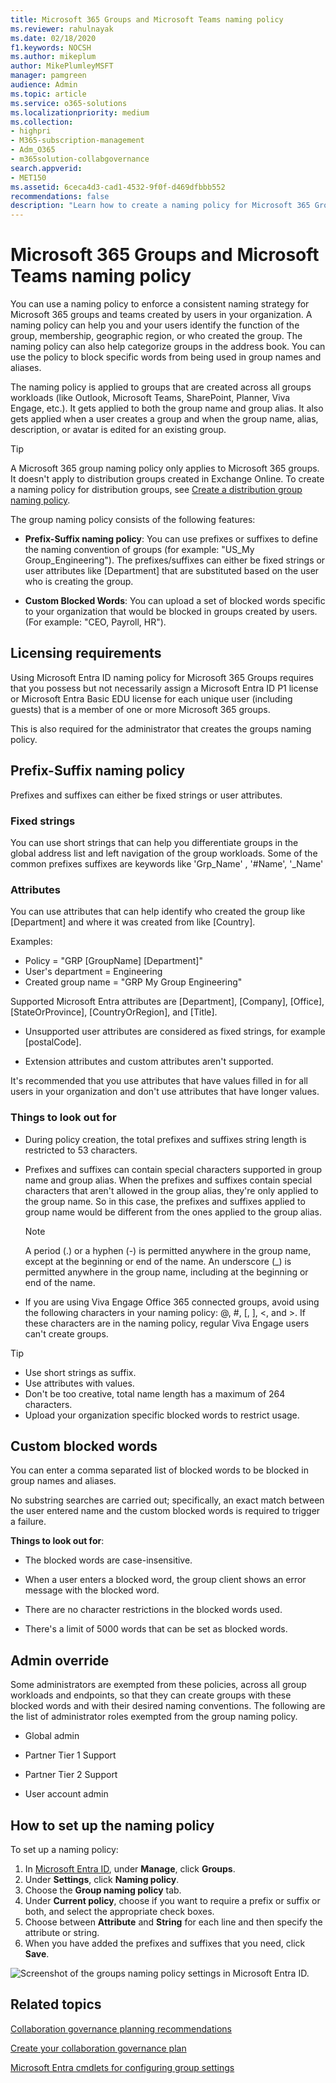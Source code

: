```yaml
---
title: Microsoft 365 Groups and Microsoft Teams naming policy
ms.reviewer: rahulnayak
ms.date: 02/18/2020
f1.keywords: NOCSH
ms.author: mikeplum
author: MikePlumleyMSFT
manager: pamgreen
audience: Admin
ms.topic: article
ms.service: o365-solutions
ms.localizationpriority: medium
ms.collection:
- highpri
- M365-subscription-management
- Adm_O365
- m365solution-collabgovernance
search.appverid:
- MET150
ms.assetid: 6ceca4d3-cad1-4532-9f0f-d469dfbbb552
recommendations: false
description: "Learn how to create a naming policy for Microsoft 365 Groups and Microsoft Teams."
---
```


# Microsoft 365 Groups and Microsoft Teams naming policy

You can use a naming policy to enforce a consistent naming strategy for Microsoft 365 groups  and teams created by users in your organization. A naming policy can help you and your users identify the function of the group, membership, geographic region, or who created the group. The naming policy can also help categorize groups in the address book. You can use the policy to block specific words from being used in group names and aliases.

The naming policy is applied to groups that are created across all groups workloads (like Outlook, Microsoft Teams, SharePoint, Planner, Viva Engage, etc.). It gets applied to both the group name and group alias. It also gets applied when a user creates a group and when the group name, alias, description, or avatar is edited for an existing group.

> [!TIP]
> A Microsoft 365 group naming policy only applies to Microsoft 365 groups. It doesn't apply to distribution groups created in Exchange Online. To create a naming policy for distribution groups, see [Create a distribution group naming policy](/exchange/recipients-in-exchange-online/manage-distribution-groups/create-group-naming-policy).

The group naming policy consists of the following features:

- **Prefix-Suffix naming policy**: You can use prefixes or suffixes to define the naming convention of groups (for example: "US\_My Group\_Engineering"). The prefixes/suffixes can either be fixed strings or user attributes like [Department] that are substituted based on the user who is creating the group.

- **Custom Blocked Words**: You can upload a set of blocked words specific to your organization that would be blocked in groups created by users. (For example: "CEO, Payroll, HR").

## Licensing requirements

Using Microsoft Entra ID naming policy for Microsoft 365 Groups requires that you possess but not necessarily assign a Microsoft Entra ID P1 license or Microsoft Entra Basic EDU license for each unique user (including guests) that is a member of one or more Microsoft 365 groups.

This is also required for the administrator that creates the groups naming policy.

## Prefix-Suffix naming policy

Prefixes and suffixes can either be fixed strings or user attributes.

### Fixed strings

You can use short strings that can help you differentiate groups in the global address list and left navigation of the group workloads. Some of the common prefixes suffixes are keywords like 'Grp\_Name' , '\#Name', '\_Name'

### Attributes

You can use attributes that can help identify who created the group like [Department] and where it was created from like [Country].

Examples:

- Policy = "GRP [GroupName] [Department]"
- User's department = Engineering
- Created group name = "GRP My Group Engineering"

Supported Microsoft Entra attributes are [Department], [Company], [Office], [StateOrProvince], [CountryOrRegion], and [Title].

- Unsupported user attributes are considered as fixed strings, for example [postalCode].

- Extension attributes and custom attributes aren't supported.

It's recommended that you use attributes that have values filled in for all users in your organization and don't use attributes that have longer values.

### Things to look out for

- During policy creation, the total prefixes and suffixes string length is restricted to 53 characters.

- Prefixes and suffixes can contain special characters supported in group name and group alias. When the prefixes and suffixes contain special characters that aren't allowed in the group alias, they're only applied to the group name. So in this case, the prefixes and suffixes applied to group name would be different from the ones applied to the group alias.

  > [!NOTE]
  > A period (.) or a hyphen (-) is permitted anywhere in the group name, except at the beginning or end of the name. An underscore (_) is permitted anywhere in the group name, including at the beginning or end of the name.

- If you are using Viva Engage Office 365 connected groups, avoid using the following characters in your naming policy: @, \#, \[, \], \<, and \>. If these characters are in the naming policy, regular Viva Engage users can't create groups.

> [!Tip]
> - Use short strings as suffix.
> - Use attributes with values.
> - Don't be too creative, total name length has a maximum of 264 characters.
> - Upload your organization specific blocked words to restrict usage.

## Custom blocked words

You can enter a comma separated list of blocked words to be blocked in group names and aliases.

No substring searches are carried out; specifically, an exact match between the user entered name and the custom blocked words is required to trigger a failure.

**Things to look out for**:

- The blocked words are case-insensitive.

- When a user enters a blocked word, the group client shows an error message with the blocked word.

- There are no character restrictions in the blocked words used.

- There's a limit of 5000 words that can be set as blocked words.

## Admin override

Some administrators are exempted from these policies, across all group workloads and endpoints, so that they can create groups with these blocked words and with their desired naming conventions. The following are the list of administrator roles exempted from the group naming policy.

- Global admin

- Partner Tier 1 Support

- Partner Tier 2 Support

- User account admin

## How to set up the naming policy

To set up a naming policy:

1. In [Microsoft Entra ID](https://aad.portal.azure.com), under **Manage**, click **Groups**.
2. Under **Settings**, click **Naming policy**.
3. Choose the **Group naming policy** tab.
4. Under **Current policy**, choose if you want to require a prefix or suffix or both, and select the appropriate check boxes.
5. Choose between **Attribute** and **String** for each line and then specify the attribute or string.
6. When you have added the prefixes and suffixes that you need, click **Save**.

![Screenshot of the groups naming policy settings in Microsoft Entra ID.](../media/groups-naming-policy-azure.png)

## Related topics

[Collaboration governance planning recommendations](collaboration-governance-overview.md#collaboration-governance-planning-recommendations)

[Create your collaboration governance plan](collaboration-governance-first.md)

[Microsoft Entra cmdlets for configuring group settings](/azure/active-directory/enterprise-users/groups-settings-cmdlets)
